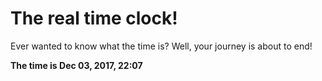# The real time clock!

Ever wanted to know what the time is? Well, your journey is about to end!

**The time is Dec 03, 2017, 22:07**